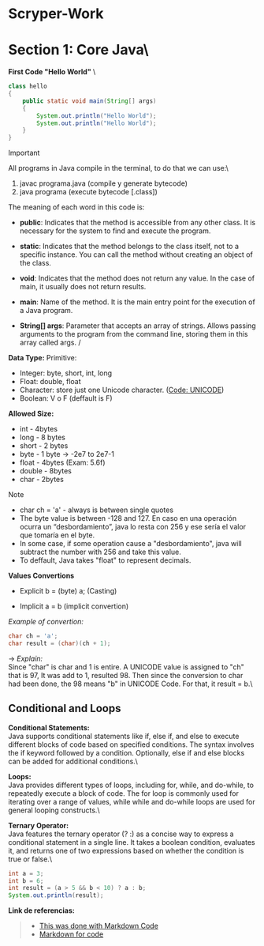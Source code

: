 # Scryper-Work

# **Section 1: Core Java**\

**First Code "Hello World"** \

```java
class hello
{
    public static void main(String[] args) 
    {
        System.out.println("Hello World");
        System.out.println("Hello World");
    }
}

```
> [!IMPORTANT]
> All programs in Java compile in the terminal, to do that we can use:\
> 
> 1) javac programa.java (compile y generate bytecode) 
> 2) java programa (execute bytecode [.class])


The meaning of each word in this code is:
- **public**: Indicates that the method is accessible from any other class. It is necessary for the system to find and execute the program.

- **static**: Indicates that the method belongs to the class itself, not to a specific instance. You can call the method without creating an object of the class.

- **void**: Indicates that the method does not return any value. In the case of main, it usually does not return results.

- **main**: Name of the method. It is the main entry point for the execution of a Java program.

- **String[] args**: Parameter that accepts an array of strings. Allows passing arguments to the program from the command line, storing them in this array called args.
/

**Data Type:**
Primitive:
- Integer: byte, short, int, long
- Float: double, float
- Character: store just one Unicode character. ([Code: UNICODE](https://www.ibm.com/docs/es/workload-automation/9.3.0?topic=SSGSPN_9.3.0/com.ibm.tivoli.itws.doc_9.3/apps/src_usr/awsauwhatsunic.htm))
- Boolean: V o F (deffault is F)

**Allowed Size:**
- int - 4bytes
- long - 8 bytes
- short - 2 bytes
- byte - 1 byte -> -2e7 to 2e7-1
- float - 4bytes (Exam: 5.6f)
- double - 8bytes
- char - 2bytes

> [!NOTE]
> - char ch = 'a' - always is between single quotes
> - The byte value is between -128 and 127. En caso en una operación ocurra un “desbordamiento”, java lo resta con 256 y ese sería el valor que tomaría en el byte.
> - In some case, if some operation cause a "desbordamiento", java will subtract the number with 256 and take this value.
> - To deffault, Java takes "float" to represent decimals.

**Values Convertions**
- Explicit
b = (byte) a; (Casting)

- Implicit
a = b (implicit convertion)

*Example of convertion:*
```java
char ch = 'a';
char result = (char)(ch + 1);
```
-> *Explain:* \
Since "char" is char and 1 is entire. A UNICODE value is assigned to "ch" that is 97, It was add to 1, resulted 98. Then since the conversion to char had been done, the 98 means "b" in UNICODE Code. For that, it result = b.\

## **Conditional and Loops**

**Conditional Statements:**\
Java supports conditional statements like if, else if, and else to execute different blocks of code based on specified conditions.
The syntax involves the if keyword followed by a condition. Optionally, else if and else blocks can be added for additional conditions.\

**Loops:**\
Java provides different types of loops, including for, while, and do-while, to repeatedly execute a block of code.
The for loop is commonly used for iterating over a range of values, while while and do-while loops are used for general looping constructs.\

**Ternary Operator:**\
Java features the ternary operator (? :) as a concise way to express a conditional statement in a single line.
It takes a boolean condition, evaluates it, and returns one of two expressions based on whether the condition is true or false.\

```java
int a = 3;
int b = 6;
int result = (a > 5 && b < 10) ? a : b;
System.out.println(result);
```

**Link de referencias:**
> - [This was done with Markdown Code](https://docs.github.com/es/get-started/writing-on-github/getting-started-with-writing-and-formatting-on-github/basic-writing-and-formatting-syntax)
> - [Markdown for code](https://docs.github.com/es/get-started/writing-on-github/working-with-advanced-formatting/creating-and-highlighting-code-blocks)
